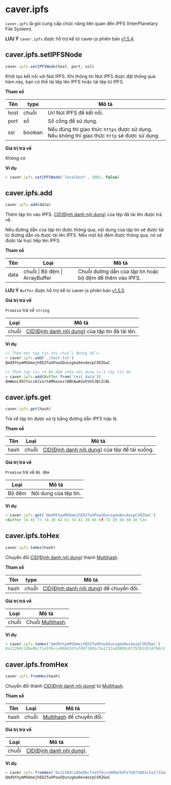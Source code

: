 # caver.ipfs

`caver.ipfs` là gói cung cấp chức năng liên quan đến IPFS (InterPlanetary File System).

**LƯU Ý** `caver.ipfs` được hỗ trợ kể từ caver-js phiên bản [v1.5.4](https://www.npmjs.com/package/caver-js/v/1.5.4).

## caver.ipfs.setIPFSNode <a id="caver-ipfs-setipfsnode"></a>

```javascript
caver.ipfs.setIPFSNode(host, port, ssl)
```

Khởi tạo kết nối với Nút IPFS. Khi thông tin Nút IPFS được đặt thông qua hàm này, bạn có thể tải tệp lên IPFS hoặc tải tệp từ IPFS.

**Tham số**

| Tên  | type    | Mô tả                                                                                        |
| ---- | ------- | -------------------------------------------------------------------------------------------- |
| host | chuỗi   | Url Nút IPFS để kết nối.                                                                     |
| port | số      | Số cổng để sử dụng.                                                                          |
| ssl  | boolean | Nếu đúng thì giao thức `https` được sử dụng. Nếu không thì giao thức `http` sẽ được sử dụng. |


**Giá trị trả về**

Không có

**Ví dụ**

```javascript
> caver.ipfs.setIPFSNode('localhost', 5001, false)
```

## caver.ipfs.add <a id="caver-ipfs-add"></a>

```javascript
caver.ipfs.add(data)
```

Thêm tập tin vào IPFS. [CID(Định danh nội dung)](https://docs.ipfs.io/concepts/content-addressing/#content-addressing-and-cids) của tệp đã tải lên được trả về.

Nếu đường dẫn của tập tin được thông qua, nội dung của tập tin sẽ được tải từ đường dẫn và được tải lên IPFS. Nếu một bộ đệm được thông qua, nó sẽ được tải trực tiếp lên IPFS.

**Tham số**

| Tên  | Loại                                  | Mô tả                                                     |
| ---- | -------------------------------------- | --------------------------------------------------------- |
| data | chuỗi &#124; Bộ đệm &#124; ArrayBuffer | Chuỗi đường dẫn của tập tin hoặc bộ đệm để thêm vào IPFS. |

**LƯU Ý** `Buffer` được hỗ trợ kể từ caver-js phiên bản [v1.5.5](https://www.npmjs.com/package/caver-js/v/1.5.5).


**Giá trị trả về**

`Promise` trả về `string`

| Loại | Mô tả                                                                                                                            |
| ----- | -------------------------------------------------------------------------------------------------------------------------------- |
| chuỗi | [CID(Định danh nội dung)](https://docs.ipfs.io/concepts/content-addressing/#content-addressing-and-cids) của tập tin đã tải lên. |

**Ví dụ**

```javascript
// Thêm một tập tin với chuỗi đường dẫn.
> caver.ipfs.add('./test.txt')
Qmd9thymMS6mejhEDZfwXPowSDunzgma9ex4ezpCSRZGwC

// Thêm tập tin có Bộ đệm chứa nội dung của tập tin đó.
> caver.ipfs.add(Buffer.from('test data'))
QmWmsL95CYvci8JiortAMhezezr8BhAwAVohVUSJBcZcBL
```

## caver.ipfs.get <a id="caver-ipfs-get"></a>

```javascript
caver.ipfs.get(hash)
```

Trả về tập tin được xử lý bằng đường dẫn IPFS hợp lệ.

**Tham số**

| Tên  | Loại | Mô tả                                                                                                                          |
| ---- | ----- | ------------------------------------------------------------------------------------------------------------------------------ |
| hash | chuỗi | [CID(Định danh nội dung)](https://docs.ipfs.io/concepts/content-addressing/#content-addressing-and-cids) của tệp để tải xuống. |


**Giá trị trả về**

`Promise` trả về `Bộ đệm`

| Loại  | Mô tả                 |
| ------ | --------------------- |
| Bộ đệm | Nội dung của tệp tin. |

**Ví dụ**

```javascript
> caver.ipfs.get('Qmd9thymMS6mejhEDZfwXPowSDunzgma9ex4ezpCSRZGwC')
<Buffer 74 65 73 74 20 64 61 74 61 20 66 6f 72 20 49 50 46 53>
```

## caver.ipfs.toHex <a id="caver-ipfs-tohex"></a>

```javascript
caver.ipfs.toHex(hash)
```

Chuyển đổi [CID(Định danh nội dung)](https://docs.ipfs.io/concepts/content-addressing/#content-addressing-and-cids) thành [Multihash](https://multiformats.io/multihash).

**Tham số**

| Tên  | type  | Mô tả                                                                                                                   |
| ---- | ----- | ----------------------------------------------------------------------------------------------------------------------- |
| hash | chuỗi | [CID(Định danh nội dung)](https://docs.ipfs.io/concepts/content-addressing/#content-addressing-and-cids) để chuyển đổi. |


**Giá trị trả về**

| Loại | Mô tả                                                 |
| ----- | ----------------------------------------------------- |
| chuỗi | Chuỗi [Multihash](https://multiformats.io/multihash). |

**Ví dụ**

```javascript
> caver.ipfs.toHex('Qmd9thymMS6mejhEDZfwXPowSDunzgma9ex4ezpCSRZGwC')
0x1220dc1dbe0bcf1e5f6cce80bd3d7e7d873801c5a1732add889c0f25391d53470dc3
```

## caver.ipfs.fromHex <a id="caver-ipfs-fromhex"></a>

```javascript
caver.ipfs.fromHex(hash)
```

Chuyển đổi thành [CID(Định danh nội dung)](https://docs.ipfs.io/concepts/content-addressing/#content-addressing-and-cids) từ [Multihash](https://multiformats.io/multihash).

**Tham số**

| Tên  | Loại | Mô tả                                                         |
| ---- | ----- | ------------------------------------------------------------- |
| hash | chuỗi | [Multihash](https://multiformats.io/multihash) để chuyển đổi. |


**Giá trị trả về**

| Loại | Mô tả                                                                                                     |
| ----- | --------------------------------------------------------------------------------------------------------- |
| chuỗi | [CID(Định danh nội dung)](https://docs.ipfs.io/concepts/content-addressing/#content-addressing-and-cids). |

**Ví dụ**

```javascript
> caver.ipfs.fromHex('0x1220dc1dbe0bcf1e5f6cce80bd3d7e7d873801c5a1732add889c0f25391d53470dc3')
Qmd9thymMS6mejhEDZfwXPowSDunzgma9ex4ezpCSRZGwC
```
